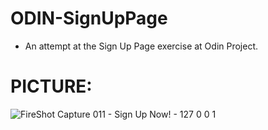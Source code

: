 # ODIN-SignUpPage
- An attempt at the Sign Up Page exercise at Odin Project.

# PICTURE:
![FireShot Capture 011 - Sign Up Now! - 127 0 0 1](https://github.com/user-attachments/assets/ebb81843-b783-40f0-8a72-5b1eb0135fe2)
